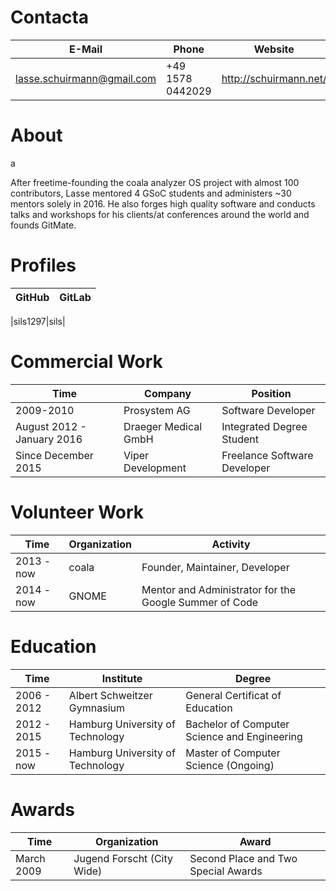 # Contacta

|E-Mail|Phone|Website|
|-|-|-|
|lasse.schuirmann@gmail.com|+49 1578 0442029|http://schuirmann.net/|
  
# About 
 a

After freetime-founding the coala analyzer OS project with almost 100
contributors, Lasse mentored 4 GSoC students and administers ~30 mentors
solely in 2016. He also forges high  quality software and conducts talks 
and workshops for his clients/at conferences around the world and founds
GitMate. 

# Profiles

|GitHub|GitLab|
|-|-|

|sils1297|sils|

# Commercial Work

|Time|Company|Position|
|-|-|-|
|2009-2010|Prosystem AG|Software Developer|
|August 2012 - January 2016|Draeger Medical GmbH|Integrated Degree Student|
|Since December 2015|Viper Development|Freelance Software Developer|

# Volunteer Work

|Time|Organization|Activity|
|-|-|-|
|2013 - now|coala|Founder, Maintainer, Developer|
|2014 - now|GNOME|Mentor and Administrator for the Google Summer of Code|

# Education

|Time|Institute|Degree|
|-|-|-|
|2006 - 2012|Albert Schweitzer Gymnasium|General Certificat of Education|
|2012 - 2015|Hamburg University of Technology|Bachelor of Computer Science and Engineering|
|2015 - now|Hamburg University of Technology|Master of Computer Science (Ongoing)|

# Awards

|Time|Organization|Award|
|-|-|-|
|March 2009|Jugend Forscht (City Wide)|Second Place and Two Special Awards|
